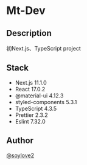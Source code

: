 # Mt-Dev
## Description
 初Next.js、TypeScript project

## Stack
 - Next.js 11.1.0
 - React 17.0.2
 - @material-ui 4.12.3
 - styled-components 5.3.1
 - TypeScript 4.3.5
 - Prettier 2.3.2
 - Eslint 7.32.0

## Author
[@soylove2](https://twitter.com/soylove2)
